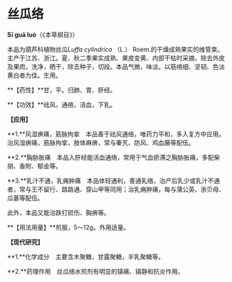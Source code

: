 # 丝瓜络

**Sī guā luò**（《本草纲目》）

本品为葫芦科植物丝瓜*Luffa cylindrica* （L.） Roem.的干燥成熟果实的维管束。主产于江苏、浙江。夏、秋二季果实成熟、果皮变黄、内部干枯时采摘，除去外皮及果肉，洗净，晒干，除去种子，切段。本品气微，味淡。以筋络细、坚韧、色淡黄白者为佳。生用。

**【药性】**甘，平。归肺、胃、肝经。

**【功效】**祛风，通络，活血，下乳。

**【应用】**

**1.**风湿痹痛，筋脉拘挛　本品善于祛风通络，唯药力平和，多入复方中应用。治风湿痹痛，筋脉拘挛，肢体麻痹，常与秦艽、防风、鸡血藤等配伍。

**2.**胸胁胀痛　本品入肝经能活血通络，常用于气血瘀滞之胸胁胀痛，多配柴胡、香附、郁金等。

**3.**乳汁不通，乳痈肿痛　本品体轻通利，善通乳络，治产后乳少或乳汁不通者，常与王不留行、路路通、穿山甲等同用；治乳痈肿痛，每与蒲公英、浙贝母、瓜蒌等配伍。

此外，本品又能治跌打损伤、胸痹等。

**【用法用量】**煎服，5～12g。外用适量。

**【现代研究】**

**1.**化学成分　主要含木聚糖，甘露聚糖，半乳聚糖等。

**2.**药理作用　丝瓜络水煎剂有明显的镇痛、镇静和抗炎作用。
